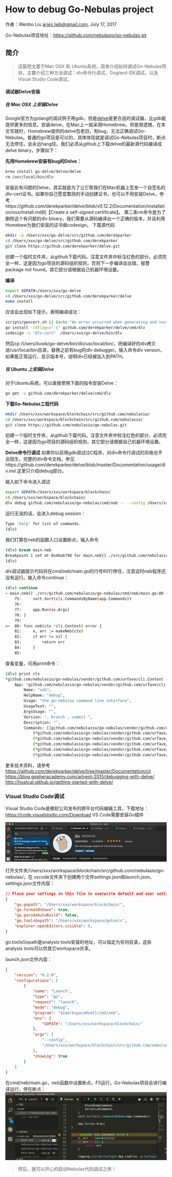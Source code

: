 # How to debug Go-Nebulas project

作者：Wenbo Liu <aries.lwb@gmail.com>, July 17, 2017

Go-Nebulas项目地址：https://github.com/nebulasio/go-nebulas.git

## 简介

> 这篇短文基于Mac OSX 和 Ubuntu系统，简单介绍如何调试Go-Nebulas项目，主要介绍三种方法调试：dlv命令行调试，Gogland IDE调试，以及Visual Studio Code调试。

#### 调试器Delve安装

##### 在 Mac OSX 上安装Delve

Google官方为golang的调试例子用gdb，但是[delve](https://github.com/derekparker/delve/blob/master/Documentation/installation/osx/install.md)是更合适的调试器，比gdb能提供更多的信息。安装delve，在Mac上一般采用Homebrew。但是很遗憾，在本文写就时，Homebrew提供的delve包老旧，有bug，无法正确调试Go-Nebulas。普通的go项目是可以的，具体体现就是调试Go-Nebulas项目时，断点无法停住，会永远hang住。我们必须从github上下载delve的最新源代码编译成delve binary，步骤如下：

**先用Homebrew安装有bug的Delve：**

```bash
brew install go-delve/delve/delve
rm /usr/local/bin/dlv
```

安装此有问题的Delve，其实就是为了让它帮我们在Mac机器上签发一个自签名的dlv-cert证书。如果你自己愿意繁琐的手动创建证书，也可以不用安装Delve，参考https://github.com/derekparker/delve/blob/v0.12.2/Documentation/installation/osx/install.md的【Create a self-signed certificate】。
第二条rm命令是为了删除这个有问题的dlv binary，我们需要从源码编译出一个正确的版本，并且利用Homebew为我们安装的证书做codesign。
下载源代码
```bash
mkdir -p /Users/xxx/go-delve/src/github.com/derekparker
cd /Users/xxx/go-delve/src/github.com/derekparker
git clone https://github.com/derekparker/delve.git
```

创建一个临时文件夹，从github下载代码。注意文件夹中标注红色的部分，必须完全一样，这是因为go项目的源码组织规则，否则下一步编译会出错，报警package not found。其它部分请根据自己机器环境设置。

**编译**
```bash
export GOPATH=/Users/xxx/go-delve
cd /Users/xxx/go-delve/src/github.com/derekparker/delve
make install
```

应该会出现如下提示，表明编译成功：
```bash
scripts/gencert.sh || (echo "An error occurred when generating and installing a new certicate"; exit 1)
go install -ldflags="-s" github.com/derekparker/delve/cmd/dlv
codesign -s "dlv-cert"  /Users/xxx/go-delve/bin/dlv
```

然后cp /Users/liuwb/go-delve/bin/dlv/usr/local/bin/，把编译好的dlv拷贝进/usr/local/bin目录，替换之前有bug的dlv debugger。输入命令dlv version，如果能正常运行，显示版本号，说明dlv已经被加入到PATH。

##### 在 Ubuntu 上安装Delve
对于Ubuntu系统，可以直接使用下面的指令安装Delve：

```bash
go get -u github.com/derekparker/delve/cmd/dlv
```

**下载Go-Nebulas工程代码**
```bash
mkdir /Users/xxx/workspace/blockchain/src/github.com/nebulasio/
cd /Users/xxx/workspace/blockchain/src/github.com/nebulasio/
git clone https://github.com/nebulasio/go-nebulas.git
```

创建一个临时文件夹，从github下载代码。注意文件夹中标注红色的部分，必须完全一样，这是因为go项目的源码组织规则，其它部分请根据自己机器环境设置。

**Delve命令行调试**
如果你以前用gdb调试过C程序，对dlv命令行调试的风格也不会陌生。完整的dlv命令文档，参见https://github.com/derekparker/delve/blob/master/Documentation/usage/dlv.md 这里只介绍debug部分。

输入如下命令进入调试
```bash
export GOPATH=/Users/xxx/workspace/blockchain/
cd /Users/xxx/workspace/blockchain/
dlv debug github.com/nebulasio/go-nebulas/cmd/neb -- --config /Users/xxx/workspace/blockchain/src/github.com/nebulasio/go-nebulas/conf/default/config.conf
```

运行无误的话，会进入debug session：

```bash
Type 'help' for list of commands.
(dlv)
```

我们打算在neb的函数入口设置断点，输入命令

```bash
(dlv) break main.neb
Breakpoint 1 set at 0x4ba6798 for main.neb() ./src/github.com/nebulasio/go-nebulas/cmd/neb/main.go:80
(dlv)
```

dlv调试器提示代码将在cmd/neb/main.go的行号80行停住，注意这时neb程序还没有运行。输入命令continue：

```bash
(dlv) continue
> main.neb() ./src/github.com/nebulasio/go-nebulas/cmd/neb/main.go:80 (hits goroutine(1):1 total:1) (PC: 0x4ba6798)
    75:		sort.Sort(cli.CommandsByName(app.Commands))
    76:
    77:		app.Run(os.Args)
    78:	}
    79:
=>  80:	func neb(ctx *cli.Context) error {
    81:		n, err := makeNeb(ctx)
    82:		if err != nil {
    83:			return err
    84:		}
    85:
```

查看变量，可用print命令：

```bash
(dlv) print ctx
*github.com/nebulasio/go-nebulas/vendor/github.com/urfave/cli.Context {
	App: *github.com/nebulasio/go-nebulas/vendor/github.com/urfave/cli.App {
		Name: "neb",
		HelpName: "debug",
		Usage: "the go-nebulas command line interface",
		UsageText: "",
		ArgsUsage: "",
		Version: ", branch , commit ",
		Description: "",
		Commands: []github.com/nebulasio/go-nebulas/vendor/github.com/urfave/cli.Command len: 11, cap: 18, [
			(*github.com/nebulasio/go-nebulas/vendor/github.com/urfave/cli.Command)(0xc4201f4000),
			(*github.com/nebulasio/go-nebulas/vendor/github.com/urfave/cli.Command)(0xc4201f4128),
			(*github.com/nebulasio/go-nebulas/vendor/github.com/urfave/cli.Command)(0xc4201f4250),
			(*github.com/nebulasio/go-nebulas/vendor/github.com/urfave/cli.Command)(0xc4201f4378),
			(*github.com/nebulasio/go-nebulas/vendor/github.com/urfave/cli.Command)(0xc4201f44a0),
```

更多技术资料，请参考
https://github.com/derekparker/delve/tree/master/Documentation/cli
https://blog.gopheracademy.com/advent-2015/debugging-with-delve/
http://hustcat.github.io/getting-started-with-delve/


### Visual Studio Code调试

Visual Studio Code是微软公司发布的跨平台代码编辑工具，下载地址：https://code.visualstudio.com/Download
VS Code需要安装Go插件

![](resources/vscode.png)

打开文件夹/Users/xxx/workspace/blockchain/src/github.com/nebulasio/go-nebulas/，在.vscode文件夹下创建两个文件settings.json和launch.json。
settings.json文件内容：

```json
// Place your settings in this file to overwrite default and user settings.
{
    "go.gopath": "/Users/xxx/workspace/blockchain/",
    "go.formatOnSave": true,
    "go.gocodeAutoBuild": false,
    "go.toolsGopath": "/Users/xxx/workspace/gotools",
    "explorer.openEditors.visible": 0,
}
```

go.toolsGopath是analysis tools安装的地址，可以指定为任何目录，这些analysis tools可以供其它workspace共享。

launch.json文件内容：
```json
{
	"version": "0.2.0",
	"configurations": [
		{
			"name": "Launch",
			"type": "go",
			"request": "launch",
			"mode": "debug",
			"program": "${workspaceRoot}/cmd/neb",
			"env": {
				"GOPATH": "/Users/xxx/workspace/blockchain/"
			},
			"args": [
				"--config",
				"/Users/xxx/workspace/blockchain/src/github.com/nebulasio/go-nebulas/conf/default/config.conf"
			],
			"showLog": true
		}
	]
}
```

在cmd/neb/main.go，neb函数中设置断点，F5运行，Go-Nebulas项目会进行编译运行，停在断点：
![](resources/delve-vscode-debug.png)


> 然后，就可以开心的启动Nebulas代码调试之旅！

